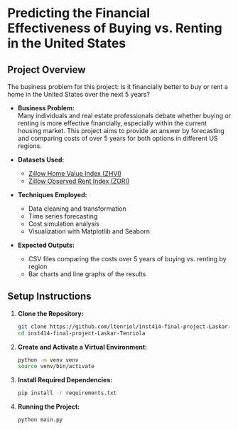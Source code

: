 # Predicting the Financial Effectiveness of Buying vs. Renting in the United States

## Project Overview

The business problem for this project: Is it financially better to buy or rent a home in the United States over the next 5 years?

- **Business Problem:**  
  Many individuals and real estate professionals debate whether buying or renting is more effective financially, especially within the current housing market. This project aims to provide an answer by forecasting and comparing costs of over 5 years for both options in different US regions.

- **Datasets Used:**  
  - [Zillow Home Value Index (ZHVI)](https://www.zillow.com/research/data/)
  - [Zillow Observed Rent Index (ZORI)](https://www.zillow.com/research/data/)

- **Techniques Employed:**  
  - Data cleaning and transformation 
  - Time series forecasting
  - Cost simulation analysis
  - Visualization with Matplotlib and Seaborn

- **Expected Outputs:**  
  - CSV files comparing the costs over 5 years of buying vs. renting by region
  - Bar charts and line graphs of the results


## Setup Instructions

1. **Clone the Repository:**
    ```bash
    git clone https://github.com/ltenriol/inst414-final-project-Laskar-Tenriola.git
    cd inst414-final-project-Laskar-Tenriola
    ```

2. **Create and Activate a Virtual Environment:**
    ```bash
    python -m venv venv
    source venv/bin/activate
    ```

3. **Install Required Dependencies:**
    ```bash
    pip install -r requirements.txt
    ```

4. **Running the Project:**
    ```bash
    python main.py
    ```
